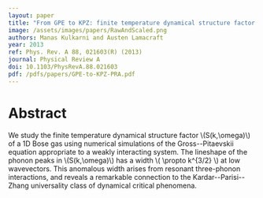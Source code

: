 ```yaml
---
layout: paper
title: "From GPE to KPZ: finite temperature dynamical structure factor of the 1D Bose gas"
image: /assets/images/papers/RawAndScaled.png
authors: Manas Kulkarni and Austen Lamacraft
year: 2013
ref: Phys. Rev. A 88, 021603(R) (2013)
journal: Physical Review A
doi: 10.1103/PhysRevA.88.021603
pdf: /pdfs/papers/GPE-to-KPZ-PRA.pdf
---
```


# Abstract

We study the finite temperature dynamical structure factor \\(S(k,\omega)\\) of a 1D Bose gas using numerical simulations of the Gross--Pitaevskii equation appropriate to a weakly interacting system. The lineshape of the phonon peaks in \\(S(k,\omega)\\) has a width \\( \propto k^{3/2} \\) at low wavevectors. This anomalous width arises from resonant three-phonon interactions, and reveals a remarkable connection to the Kardar--Parisi--Zhang universality class of dynamical critical phenomena.
